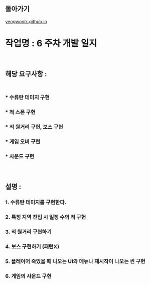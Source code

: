 ## 돌아가기

[yeogwonik.github.io](./index.md)<br>

# 작업명 : 6 주차 개발 일지<br><br>

## 해당 요구사항 :<br><br>

### * 수류탄 데미지 구현<br>
### * 적 스폰 구현<br>
### * 적 원거리 구현, 보스 구현<br>
### * 게임 오버 구현<br>
### * 사운드 구현<br><br><br>

## 설명 :<br>
### 1. 수류탄 데미지를 구현한다.<br>
### 2. 특정 지역 진입 시 일정 수의 적 구현<br>
### 3. 적 원거리 구현하기<br>
### 4. 보스 구현하기 (패턴X)<br>
### 5. 플레이어 죽었을 때 나오는 UI와 메뉴나 재시작이 나오는 씬 구현<br>
### 6. 게임의 사운드 구현<br>
